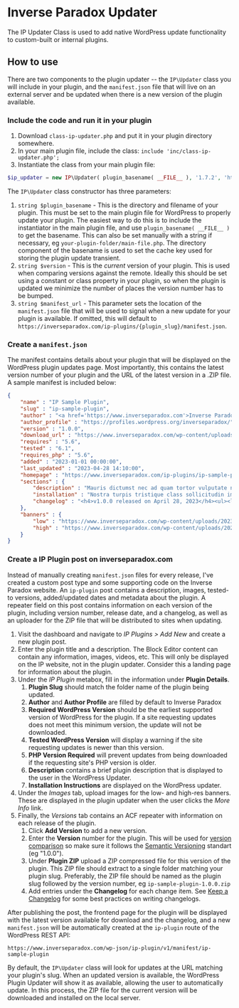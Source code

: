 # Inverse Paradox Updater

The IP Updater Class is used to add native WordPress update functionality to custom-built or internal plugins.

## How to use

There are two components to the plugin updater -- the `IP\Updater` class you will include in your plugin, and the `manifest.json` file that will live on an external server and be updated when there is a new version of the plugin available.

### Include the code and run it in your plugin

1. Download `class-ip-updater.php` and put it in your plugin directory somewhere. 
2. In your main plugin file, include the class: `include 'inc/class-ip-updater.php';`
3. Instantiate the class from your main plugin file: 
```php
$ip_updater = new IP\Updater( plugin_basename( __FILE__ ), '1.7.2', 'https://www.inverseparadox.com/test-manifest.json' );
```

The `IP\Updater` class constructor has three parameters:

1. `string $plugin_basename` - This is the directory and filename of your plugin. This must be set to the main plugin file for WordPress to properly update your plugin. The easiest way to do this is to include the instantiator in the main plugin file, and use `plugin_basename( __FILE__ )` to get the basename. This can also be set manually with a string if necessary, eg `your-plugin-folder/main-file.php`. The directory component of the basename is used to set the cache key used for storing the plugin update transient.
2. `string $version` - This is the _current_ version of your plugin. This is used when comparing versions against the remote. Ideally this should be set using a constant or class property in your plugin, so when the plugin is updated we minimize the number of places the version number has to be bumped.
3. `string $manifest_url` - This parameter sets the location of the `manifest.json` file that will be used to signal when a new update for your plugin is available. If omitted, this will default to `https://inverseparadox.com/ip-plugins/{plugin_slug}/manifest.json`. 

### Create a `manifest.json`

The manifest contains details about your plugin that will be displayed on the WordPress plugin updates page. Most importantly, this contains the latest version number of your plugin and the URL of the latest version in a .ZIP file. A sample manifest is included below:

```json
{
	"name" : "IP Sample Plugin",
	"slug" : "ip-sample-plugin",
	"author" : "<a href='https://www.inverseparadox.com'>Inverse Paradox</a>",
	"author_profile" : "https://profiles.wordpress.org/inverseparadox/",
	"version" : "1.0.0",
	"download_url" : "https://www.inverseparadox.com/wp-content/uploads/2023/04/ip-sample-plugin-1.0.0.zip",
	"requires" : "5.6",
	"tested" : "6.1",
	"requires_php" : "5.6",
	"added" : "2023-01-01 00:00:00",
	"last_updated" : "2023-04-28 14:10:00",
	"homepage" : "https://www.inverseparadox.com/ip-plugins/ip-sample-plugin",
	"sections" : {
		"description" : "Mauris dictumst nec ad quam tortor vulputate nullam pretium semper.",
		"installation" : "Nostra turpis tristique class sollicitudin imperdiet sociis venenatis dictumst et.",
		"changelog" : "<h4>v1.0.0 released on April 28, 2023</h4><ul><li>Feature: Class cras congue risus vehicula ipsum integer.</li><li>Fix: Laoreet egestas lectus viverra nullam ullamcorper.</li><li>Fix: Aliquet consectetur feugiat tellus natoque maecenas fames blandit tempus consequat.</li></ul>"
	},
	"banners" : {
		"low" : "https://www.inverseparadox.com/wp-content/uploads/2023/04/ip-sample-plugin-banner-772x250.webp",
		"high" : "https://www.inverseparadox.com/wp-content/uploads/2023/04/ip-sample-plugin-banner-1544x500.webp"
	}
}
```

### Create a IP Plugin post on inverseparadox.com

Instead of manually creating `manifest.json` files for every release, I've created a custom post type and some supporting code on the Inverse Paradox website. An `ip-plugin` post contains a description, images, tested-to versions, added/updated dates and metadata about the plugin. A repeater field on this post contains information on each version of the plugin, including version number, release date, and a changelog, as well as an uploader for the ZIP file that will be distributed to sites when updating.

1. Visit the dashboard and navigate to _IP Plugins > Add New_ and create a new plugin post.
2. Enter the plugin title and a description. The Block Editor content can contain any information, images, videos, etc. This will only be displayed on the IP website, not in the plugin updater. Consider this a landing page for information about the plugin.
3. Under the _IP Plugin_ metabox, fill in the information under **Plugin Details**. 
	1. **Plugin Slug** should match the folder name of the plugin being updated. 
	2. **Author** and **Author Profile** are filled by default to Inverse Paradox
	3. **Required WordPress Version** should be the earliest supported version of WordPress for the plugin. If a site requesting updates does not meet this minimum version, the update will not be downloaded.
	4. **Tested WordPress Version** will display a warning if the site requesting updates is newer than this version.
	5. **PHP Version Required** will prevent updates from being downloaded if the requesting site's PHP version is older.
	6. **Description** contains a brief plugin description that is displayed to the user in the WordPress Updater. 
	7. **Installation Instructions** are displayed on the WordPress updater. 
4. Under the _Images_ tab, upload images for the low- and high-res banners. These are displayed in the plugin updater when the user clicks the _More Info_ link.
5. Finally, the _Versions_ tab contains an ACF repeater with information on each release of the plugin.
	1. Click **Add Version** to add a new version.
	2. Enter the **Version** number for the plugin. This will be used for [version comparison](https://www.php.net/manual/en/function.version-compare.php) so make sure it follows the [Semantic Versioning](https://semver.org/) standart (eg "1.0.0"). 
	3. Under **Plugin ZIP** upload a ZIP compressed file for this version of the plugin. This ZIP file should extract to a single folder matching your plugin slug. Preferably, the ZIP file should be named as the plugin slug followed by the version number, eg `ip-sample-plugin-1.0.0.zip`
	4. Add entries under the **Changelog** for each change item. See [Keep a Changelog](https://keepachangelog.com/en/1.1.0/) for some best practices on writing changelogs.

After publishing the post, the frontend page for the plugin will be displayed with the latest version available for download and the changelog, and a new `manifest.json` will be automatically created at the `ip-plugin` route of the WordPress REST API:

```
https://www.inverseparadox.com/wp-json/ip-plugin/v1/manifest/ip-sample-plugin
```

By default, the `IP\Updater` class will look for updates at the URL matching your plugin's slug. When an updated version is available, the WordPress Plugin Updater will show it as available, allowing the user to automatically update. In this process, the ZIP file for the current version will be downloaded and installed on the local server.